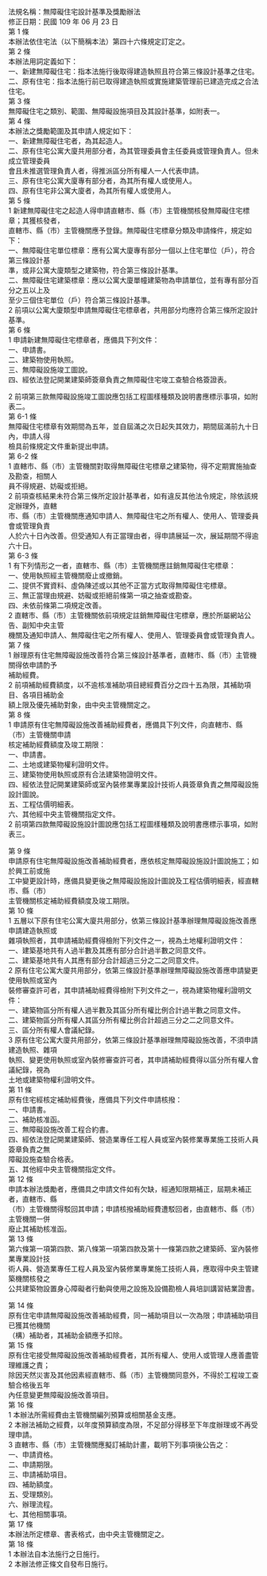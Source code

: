 法規名稱：無障礙住宅設計基準及獎勵辦法  
修正日期：民國 109 年 06 月 23 日  
第 1 條  
本辦法依住宅法（以下簡稱本法）第四十六條規定訂定之。  
第 2 條  
本辦法用詞定義如下：  
一、新建無障礙住宅：指本法施行後取得建造執照且符合第三條設計基準之住宅。  
二、原有住宅：指本法施行前已取得建造執照或實施建築管理前已建造完成之合法住宅。  
第 3 條  
無障礙住宅之類別、範圍、無障礙設施項目及其設計基準，如附表一。  
第 4 條  
本辦法之獎勵範圍及其申請人規定如下：  
一、新建無障礙住宅者，為其起造人。  
二、原有住宅公寓大廈共用部分者，為其管理委員會主任委員或管理負責人。但未成立管理委員  
會且未推選管理負責人者，得推派區分所有權人一人代表申請。  
三、原有住宅公寓大廈專有部分者，為其所有權人或使用人。  
四、原有住宅非公寓大廈者，為其所有權人或使用人。  
第 5 條  
1 新建無障礙住宅之起造人得申請直轄市、縣（市）主管機關核發無障礙住宅標章；其獲核發者，  
直轄市、縣（市）主管機關應予登錄。無障礙住宅標章分類及申請條件，規定如下：  
一、無障礙住宅單位標章：應有公寓大廈專有部分一個以上住宅單位（戶），符合第三條設計基  
準，或非公寓大廈類型之建築物，符合第三條設計基準。  
二、無障礙住宅建築標章：應以公寓大廈單幢建築物為申請單位，並有專有部分百分之五以上及  
至少三個住宅單位（戶）符合第三條設計基準。  
2 前項以公寓大廈類型申請無障礙住宅標章者，共用部分均應符合第三條所定設計基準。  
第 6 條  
1 申請新建無障礙住宅標章者，應備具下列文件：  
一、申請書。  
二、建築物使用執照。  
三、無障礙設施竣工圖說。  
四、經依法登記開業建築師簽章負責之無障礙住宅竣工查驗合格簽證表。  


2 前項第三款無障礙設施竣工圖說應包括工程圖樣種類及說明書應標示事項，如附表二。  
第 6-1 條  
無障礙住宅標章有效期間為五年，並自屆滿之次日起失其效力，期間屆滿前九十日內，申請人得  
檢具前條規定文件重新提出申請。  
第 6-2 條  
1 直轄市、縣（市）主管機關對取得無障礙住宅標章之建築物，得不定期實施抽查及勘查，相關人  
員不得規避、妨礙或拒絕。  
2 前項查核結果未符合第三條所定設計基準者，如有違反其他法令規定，除依該規定辦理外，直轄  
市、縣（市）主管機關應通知申請人、無障礙住宅之所有權人、使用人、管理委員會或管理負責  
人於六十日內改善。但受通知人有正當理由者，得申請展延一次，展延期間不得逾六十日。  
第 6-3 條  
1 有下列情形之一者，直轄市、縣（市）主管機關應註銷無障礙住宅標章：  
一、使用執照經主管機關廢止或撤銷。  
二、提供不實資料、虛偽陳述或以其他不正當方式取得無障礙住宅標章。  
三、無正當理由規避、妨礙或拒絕前條第一項之抽查或勘查。  
四、未依前條第二項規定改善。  
2 直轄市、縣（市）主管機關依前項規定註銷無障礙住宅標章，應於所屬網站公告、副知中央主管  
機關及通知申請人、無障礙住宅之所有權人、使用人、管理委員會或管理負責人。  
第 7 條  
1 辦理原有住宅無障礙設施改善符合第三條設計基準者，直轄市、縣（市）主管機關得依申請酌予  
補助經費。  
2 前項補助經費額度，以不逾核准補助項目總經費百分之四十五為限，其補助項目、各項目補助金  
額上限及優先補助對象，由中央主管機關定之。  
第 8 條  
1 申請原有住宅無障礙設施改善補助經費者，應備具下列文件，向直轄市、縣（市）主管機關申請  
核定補助經費額度及竣工期限：  
一、申請書。  
二、土地或建築物權利證明文件。  
三、建築物使用執照或原有合法建築物證明文件。  
四、經依法登記開業建築師或室內裝修業專業設計技術人員簽章負責之無障礙設施設計圖說。  
五、工程估價明細表。  
六、其他經中央主管機關指定文件。  
2 前項第四款無障礙設施設計圖說應包括工程圖樣種類及說明書應標示事項，如附表三。  


第 9 條  
申請原有住宅無障礙設施改善補助經費者，應依核定無障礙設施設計圖說施工；如於興工前或施  
工中變更設計時，應備具變更後之無障礙設施設計圖說及工程估價明細表，經直轄市、縣（市）  
主管機關核定補助經費額度及竣工期限。  
第 10 條  
1 五層以下原有住宅公寓大廈共用部分，依第三條設計基準辦理無障礙設施改善應申請建造執照或  
雜項執照者，其申請補助經費得檢附下列文件之一，視為土地權利證明文件：  
一、建築基地共有人過半數及其應有部分合計過半數之同意文件。  
二、建築基地共有人其應有部分合計超過三分之二之同意文件。  
2 原有住宅公寓大廈共用部分，依第三條設計基準辦理無障礙設施改善應申請變更使用執照或室內  
裝修審查許可者，其申請補助經費得檢附下列文件之一，視為建築物權利證明文件：  
一、建築物區分所有權人過半數及其區分所有權比例合計過半數之同意文件。  
二、建築物區分所有權人其區分所有權比例合計超過三分之二之同意文件。  
三、區分所有權人會議紀錄。  
3 原有住宅公寓大廈共用部分，依第三條設計基準辦理無障礙設施改善，不須申請建造執照、雜項  
執照、變更使用執照或室內裝修審查許可者，其申請補助經費得以區分所有權人會議紀錄，視為  
土地或建築物權利證明文件。  
第 11 條  
原有住宅經核定補助經費後，應備具下列文件申請核撥：  
一、申請書。  
二、補助核准函。  
三、無障礙設施改善工程合約書。  
四、經依法登記開業建築師、營造業專任工程人員或室內裝修業專業施工技術人員簽章負責之無  
障礙設施查驗合格表。  
五、其他經中央主管機關指定文件。  
第 12 條  
申請本辦法獎勵者，應備具之申請文件如有欠缺，經通知限期補正，屆期未補正者，直轄市、縣  
（市）主管機關得駁回其申請；申請核撥補助經費遭駁回者，由直轄市、縣（市）主管機關一併  
廢止其補助核准函。  
第 13 條  
第六條第一項第四款、第八條第一項第四款及第十一條第四款之建築師、室內裝修業專業設計技  
術人員、營造業專任工程人員及室內裝修業專業施工技術人員，應取得中央主管建築機關核發之  
公共建築物設置身心障礙者行動與使用之設施及設備勘檢人員培訓講習結業證書。  


第 14 條  
原有住宅申請無障礙設施改善補助經費，同一補助項目以一次為限；申請補助項目已獲其他機關  
（構）補助者，其補助金額應予扣除。  
第 15 條  
原有住宅接受無障礙設施改善補助經費者，其所有權人、使用人或管理人應善盡管理維護之責；  
除因天然災害及其他因素經直轄市、縣（市）主管機關同意外，不得於工程竣工查驗合格後五年  
內任意變更無障礙設施改善項目。  
第 16 條  
1 本辦法所需經費由主管機關編列預算或相關基金支應。  
2 本辦法補助之經費，以年度預算額度為限，不足部分得移至下年度辦理或不再受理申請。  
3 直轄市、縣（市）主管機關應擬訂補助計畫，載明下列事項後公告之：  
一、申請資格。  
二、申請期限。  
三、申請補助項目。  
四、補助額度。  
五、受理類別。  
六、辦理流程。  
七、其他相關事項。  
第 17 條  
本辦法所定標章、書表格式，由中央主管機關定之。  
第 18 條  
1 本辦法自本法施行之日施行。  
2 本辦法修正條文自發布日施行。  


